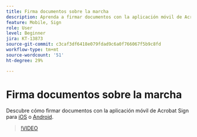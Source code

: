 ```yaml
---
title: Firma documentos sobre la marcha
description: Aprenda a firmar documentos con la aplicación móvil de Acrobat Sign
feature: Mobile, Sign
role: User
level: Beginner
jira: KT-13873
source-git-commit: c3caf3df6418e079fdad9c6a0f766067f5b9c8fd
workflow-type: tm+mt
source-wordcount: '51'
ht-degree: 29%

---
```


# Firma documentos sobre la marcha

Descubre cómo firmar documentos con la aplicación móvil de Acrobat Sign para [iOS](https://apps.apple.com/es/app/adobe-sign/id481082197) o [Android](https://play.google.com/store/apps/details?id=com.adobe.echosign&amp;hl=es).

>[!VIDEO](https://video.tv.adobe.com/v/3423957?quality=12&learn=on&hidetitle=true)
